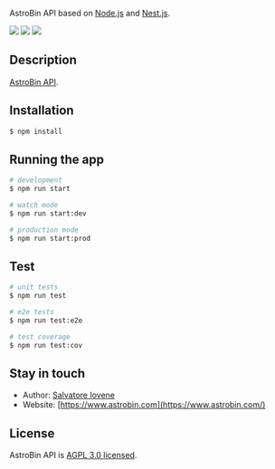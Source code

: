 AstroBin API based on <a href="http://nodejs.org" target="blank">Node.js</a> and <a href="https://nestjs.com/">Nest.js<a/>.

<a href="https://travis-ci.org/astrobin/astrobin-api"><img src="https://travis-ci.org/astrobin/astrobin-api.svg?branch=master" /></a>
<a href="https://codecov.io/gh/astrobin/astrobin-api"><img src="https://codecov.io/gh/astrobin/astrobin-api/branch/master/graph/badge.svg" /></a>
<a href="https://david-dm.org/astrobin/astrobin-api" title="dependencies status"><img src="https://david-dm.org/astrobin/astrobin-api/status.svg"/></a>

## Description

[AstroBin API](https://github.com/astrobin/astrobin-api).

## Installation

```bash
$ npm install
```

## Running the app

```bash
# development
$ npm run start

# watch mode
$ npm run start:dev

# production mode
$ npm run start:prod
```

## Test

```bash
# unit tests
$ npm run test

# e2e tests
$ npm run test:e2e

# test coverage
$ npm run test:cov
```

## Stay in touch

- Author: [Salvatore Iovene](https://github.com/siovene)
- Website: [https://www.astrobin.com](https://www.astrobin.com/)

## License

AstroBin API is [AGPL 3.0 licensed](https://www.gnu.org/licenses/agpl-3.0.en.html).
